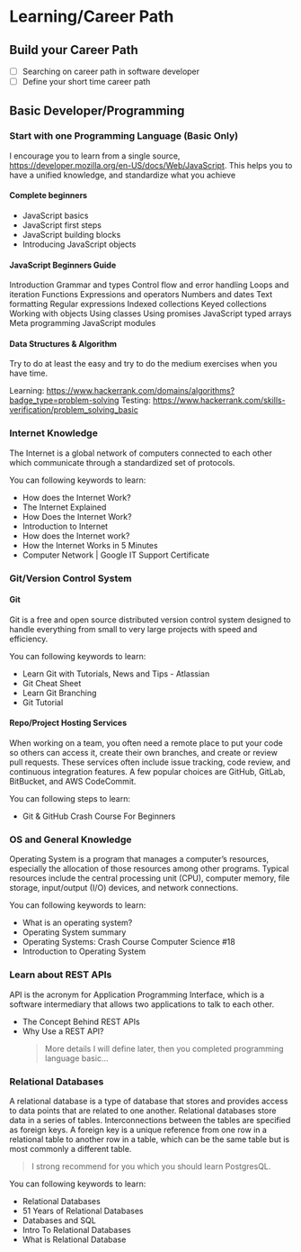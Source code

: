 # Learning/Career Path

## Build your Career Path

- [ ] Searching on career path in software developer
- [ ] Define your short time career path

## Basic Developer/Programming

### Start with one Programming Language (Basic Only)

I encourage you to learn from a single source, https://developer.mozilla.org/en-US/docs/Web/JavaScript. This helps you to have a unified knowledge, and standardize what you achieve

#### Complete beginners

- JavaScript basics
- JavaScript first steps
- JavaScript building blocks
- Introducing JavaScript objects

#### JavaScript Beginners Guide

Introduction
Grammar and types
Control flow and error handling
Loops and iteration
Functions
Expressions and operators
Numbers and dates
Text formatting
Regular expressions
Indexed collections
Keyed collections
Working with objects
Using classes
Using promises
JavaScript typed arrays
Meta programming
JavaScript modules

#### Data Structures & Algorithm

Try to do at least the easy and try to do the medium exercises when you have time.

Learning: https://www.hackerrank.com/domains/algorithms?badge_type=problem-solving
Testing: https://www.hackerrank.com/skills-verification/problem_solving_basic

### Internet Knowledge

The Internet is a global network of computers connected to each other which communicate through a standardized set of protocols.

You can following keywords to learn:

- How does the Internet Work?
- The Internet Explained
- How Does the Internet Work?
- Introduction to Internet
- How does the Internet work?
- How the Internet Works in 5 Minutes
- Computer Network | Google IT Support Certificate

### Git/Version Control System

#### Git

Git is a free and open source distributed version control system designed to handle everything from small to very large projects with speed and efficiency.

You can following keywords to learn:

- Learn Git with Tutorials, News and Tips - Atlassian
- Git Cheat Sheet
- Learn Git Branching
- Git Tutorial

#### Repo/Project Hosting Services

When working on a team, you often need a remote place to put your code so others can access it, create their own branches, and create or review pull requests. These services often include issue tracking, code review, and continuous integration features. A few popular choices are GitHub, GitLab, BitBucket, and AWS CodeCommit.

You can following steps to learn:

- Git & GitHub Crash Course For Beginners

### OS and General Knowledge

Operating System is a program that manages a computer’s resources, especially the allocation of those resources among other programs. Typical resources include the central processing unit (CPU), computer memory, file storage, input/output (I/O) devices, and network connections.

You can following keywords to learn:

- What is an operating system?
- Operating System summary
- Operating Systems: Crash Course Computer Science #18
- Introduction to Operating System

### Learn about REST APIs

API is the acronym for Application Programming Interface, which is a software intermediary that allows two applications to talk to each other.

- The Concept Behind REST APIs
- Why Use a REST API?
  > More details I will define later, then you completed programming language basic...

### Relational Databases

A relational database is a type of database that stores and provides access to data points that are related to one another. Relational databases store data in a series of tables. Interconnections between the tables are specified as foreign keys. A foreign key is a unique reference from one row in a relational table to another row in a table, which can be the same table but is most commonly a different table.

> I strong recommend for you which you should learn PostgresQL.

You can following keywords to learn:

- Relational Databases
- 51 Years of Relational Databases
- Databases and SQL
- Intro To Relational Databases
- What is Relational Database
